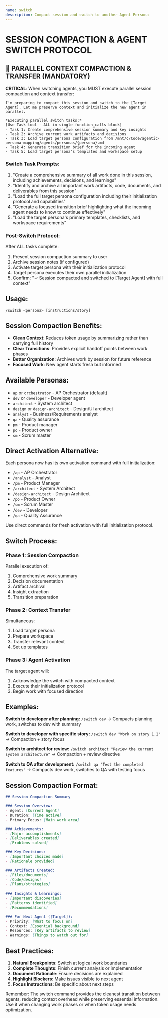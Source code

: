 ```yaml
---
name: switch
description: Compact session and switch to another Agent Persona
---
```


# SESSION COMPACTION & AGENT SWITCH PROTOCOL

## 🚀 PARALLEL CONTEXT COMPACTION & TRANSFER (MANDATORY)

**CRITICAL**: When switching agents, you MUST execute parallel session compaction and context transfer:

```
I'm preparing to compact this session and switch to the [Target Agent]. Let me preserve context and initialize the new agent in parallel.

*Executing parallel switch tasks:*
[Use Task tool - ALL in single function_calls block]
- Task 1: Create comprehensive session summary and key insights
- Task 2: Archive current work artifacts and decisions
- Task 3: Load target persona configuration from /mnt/c/Code/agentic-persona-mapping/agents/personas/{persona}.md
- Task 4: Generate transition brief for the incoming agent
- Task 5: Load target persona's templates and workspace setup
```

### Switch Task Prompts:
1. "Create a comprehensive summary of all work done in this session, including achievements, decisions, and learnings"
2. "Identify and archive all important work artifacts, code, documents, and deliverables from this session"
3. "Load the full target persona configuration including their initialization protocol and capabilities"
4. "Generate a focused transition brief highlighting what the incoming agent needs to know to continue effectively"
5. "Load the target persona's primary templates, checklists, and workspace requirements"

### Post-Switch Protocol:
After ALL tasks complete:
1. Present session compaction summary to user
2. Archive session notes (if configured)
3. Activate target persona with their initialization protocol
4. Target persona executes their own parallel initialization
5. Confirm: "✓ Session compacted and switched to [Target Agent] with full context"

## Usage:
`/switch <persona> [instructions/story]`

## Session Compaction Benefits:
- **Clean Context**: Reduces token usage by summarizing rather than carrying full history
- **Clear Transitions**: Provides explicit handoff points between work phases
- **Better Organization**: Archives work by session for future reference
- **Focused Work**: New agent starts fresh but informed

## Available Personas:
- `ap` or `orchestrator` - AP Orchestrator (default)
- `dev` or `developer` - Developer agent
- `architect` - System architect
- `design` or `design-architect` - Design/UI architect
- `analyst` - Business/Requirements analyst
- `qa` - Quality assurance
- `pm` - Product manager
- `po` - Product owner
- `sm` - Scrum master

## Direct Activation Alternative:
Each persona now has its own activation command with full initialization:
- `/ap` - AP Orchestrator
- `/analyst` - Analyst
- `/pm` - Product Manager
- `/architect` - System Architect
- `/design-architect` - Design Architect
- `/po` - Product Owner
- `/sm` - Scrum Master
- `/dev` - Developer
- `/qa` - Quality Assurance

Use direct commands for fresh activation with full initialization protocol.

## Switch Process:

### Phase 1: Session Compaction
Parallel execution of:
1. Comprehensive work summary
2. Decision documentation
3. Artifact archival
4. Insight extraction
5. Transition preparation

### Phase 2: Context Transfer
Simultaneous:
1. Load target persona
2. Prepare workspace
3. Transfer relevant context
4. Set up templates

### Phase 3: Agent Activation
The target agent will:
1. Acknowledge the switch with compacted context
2. Execute their initialization protocol
3. Begin work with focused direction

## Examples:

**Switch to developer after planning:**
`/switch dev`
→ Compacts planning work, switches to dev with summary

**Switch to developer with specific story:**
`/switch dev "Work on story 1.2"`
→ Compaction + story focus

**Switch to architect for review:**
`/switch architect "Review the current system architecture"`
→ Compaction + review directive

**Switch to QA after development:**
`/switch qa "Test the completed features"`
→ Compacts dev work, switches to QA with testing focus

## Session Compaction Format:

```markdown
## Session Compaction Summary

### Session Overview:
- Agent: [Current Agent]  
- Duration: [Time active]
- Primary Focus: [Main work area]

### Achievements:
- [Major accomplishments]
- [Deliverables created]
- [Problems solved]

### Key Decisions:
- [Important choices made]
- [Rationale provided]

### Artifacts Created:
- [Files/documents]
- [Code/designs]
- [Plans/strategies]

### Insights & Learnings:
- [Important discoveries]
- [Patterns identified]
- [Recommendations]

### For Next Agent ([Target]):
- Priority: [What to focus on]
- Context: [Essential background]
- Resources: [Key artifacts to review]
- Warnings: [Things to watch out for]
```

## Best Practices:

1. **Natural Breakpoints**: Switch at logical work boundaries
2. **Complete Thoughts**: Finish current analysis or implementation
3. **Document Rationale**: Ensure decisions are explained
4. **Highlight Blockers**: Make issues visible to next agent
5. **Focus Instructions**: Be specific about next steps

Remember: The switch command provides the cleanest transition between agents, reducing context overhead while preserving essential information. Use it when changing work phases or when token usage needs optimization.